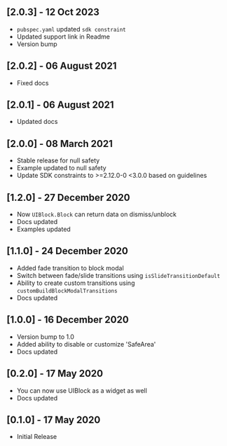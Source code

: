 ## [2.0.3] - 12 Oct 2023
- `pubspec.yaml` updated `sdk constraint`
- Updated support link in Readme
- Version bump

## [2.0.2] - 06 August 2021
* Fixed docs

## [2.0.1] - 06 August 2021
* Updated docs

## [2.0.0] - 08 March 2021
* Stable release for null safety
* Example updated to null safety
* Update SDK constraints to >=2.12.0-0 <3.0.0 based on guidelines

## [1.2.0] - 27 December 2020

* Now `UIBlock.Block` can return data on dismiss/unblock
* Docs updated
* Examples updated
  
  
## [1.1.0] - 24 December 2020

* Added fade transition to block modal
* Switch between fade/slide transitions using `isSlideTransitionDefault`
* Ability to create custom transitions using `customBuildBlockModalTransitions`
* Docs updated

## [1.0.0] - 16 December 2020

* Version bump to 1.0
* Added ability to disable or customize 'SafeArea'
* Docs updated

## [0.2.0] - 17 May 2020

* You can now use UIBlock as a widget as well
* Docs updated

## [0.1.0] - 17 May 2020

* Initial Release
